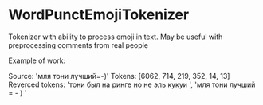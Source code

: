 # WordPunctEmojiTokenizer
Tokenizer with ability to process emoji in text. May be useful with preprocessing comments from real people

Example of work:

Source:
'мля тони лучший=-)'
Tokens:
[6062,  714,  219,  352,   14,   13]
Reverced tokens:
'тони был на ринге но не эль кукуи ', 'мля тони лучший = - ) '
